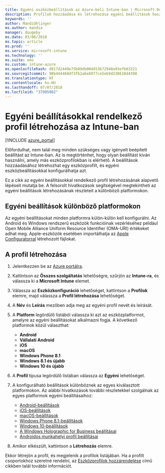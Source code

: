 ```yaml
---
title: Egyéni eszközbeállítások az Azure-beli Intune-ban | Microsoft Docs
description: Profilok hozzáadása és létrehozása egyéni beállítások használatához Windows, Android és iOS-eszközökön a Microsoft Intune-nal
keywords: ''
author: MandiOhlinger
ms.author: mandia
manager: dougeby
ms.date: 03/06/2018
ms.topic: article
ms.prod: ''
ms.service: microsoft-intune
ms.technology: ''
ms.suite: ems
ms.custom: intune-azure
ms.openlocfilehash: d917d2449e75b89db00d453b72940a93efb03321
ms.sourcegitcommit: 98b444468df3fb2a6e8977ce5eb9d238610d4398
ms.translationtype: HT
ms.contentlocale: hu-HU
ms.lasthandoff: 07/07/2018
ms.locfileid: "37905002"
---
```

# <a name="create-a-profile-with-custom-settings-in-intune"></a>Egyéni beállításokkal rendelkező profil létrehozása az Intune-ban

[!INCLUDE [azure_portal](./includes/azure_portal.md)]

Előfordulhat, nem talál meg minden szükséges vagy igényelt beépített beállítást az Intune-ban. Az is megtörténhet, hogy olyan beállítást kíván használni, amely más eszközprofilokban is elérhető. A beállítások hozzáadásához létrehozhat egy eszközprofilt, és egyéni eszközbeállításokkal konfigurálhatja azt.

Ez a cikk az egyéni beállításokkal rendelkező profil létrehozásának alapvető lépéseit mutatja be. A felsorolt hivatkozások segítségével megtekintheti az egyéni beállítások létrehozásának részleteit a különböző platformokon.

## <a name="custom-settings-on-different-platforms"></a>Egyéni beállítások különböző platformokon
Az egyéni beállításokat minden platformra külön-külön kell konfigurálni. Az Android és Windows rendszerű eszközök funkcióinak vezérléséhez például Open Mobile Alliance Uniform Resource Identifier (OMA-URI) értékeket adhat meg. Apple-eszközök esetében importálhatja az [Apple Configuratorral](https://itunes.apple.com/us/app/apple-configurator-2/id1037126344?mt=12) létrehozott fájlokat.

## <a name="create-the-profile"></a>A profil létrehozása

1. Jelentkezzen be az [Azure portálra](https://portal.azure.com).
2. Kattintson az **Összes szolgáltatás** lehetőségre, szűrjön az **Intune-ra**, és válassza ki a **Microsoft Intune** elemet.
3. Válassza az **Eszközkonfiguráció** lehetőséget, kattintson a **Profilok** elemre, majd válassza a **Profil létrehozása** lehetőséget.
4. A **Név** és **Leírás** mezőben adja meg az egyéni profil nevét és leírását.
5. A **Platform** legördülő listából válassza ki azt az eszközplatformot, amelyre az egyéni beállításokat alkalmazni fogja. A következő platformok közül választhat:

    - **Android**
    - **Vállalati Android**
    - **iOS**
    - **macOS**
    - **Windows Phone 8.1**
    - **Windows 8.1 és újabb**
    - **Windows 10 és újabb**

6. A **Profil** típusa legördülő listában válassza az **Egyéni** lehetőséget.
7. A konfigurálható beállítások különböznek az egyes kiválasztott platformokon. Az alábbi hivatkozások további részletekkel szolgálnak az egyes platformok egyéni beállításaihoz:

    - [Android-beállítások](custom-settings-android.md)
    - [iOS-beállítások](custom-settings-ios.md)
    - [macOS-beállítások](custom-settings-macos.md)
    - [Windows Phone 8.1-beállítások](custom-settings-windows-phone-8-1.md)
    - [Windows 10-beállítások](custom-settings-windows-10.md)
    - [A Windows Holographic for Business beállításai](custom-settings-windows-holographic.md)
    - [Androidos munkahelyi profil beállításai](custom-settings-android-for-work.md)

8. Amikor elkészült, kattintson a **Létrehozás** elemre.

Ekkor létrejön a profil, és megjelenik a profilok listájában. Ha a profilt csoportokhoz szeretné rendelni, az [Eszközprofilok hozzárendelése](device-profile-assign.md) című cikkben talál további információt.
